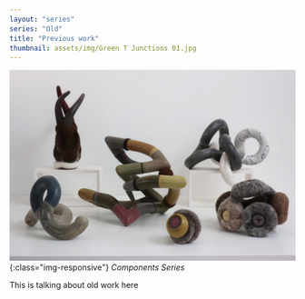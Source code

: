 ```yaml
---
layout: "series"
series: "Old"
title: "Previous work"
thumbnail: assets/img/Green T Junctions 01.jpg
---
```

![Picture representing old work](/assets/img/Collection02.jpg){:class="img-responsive"}
*Components Series*

This is talking about old work here 
